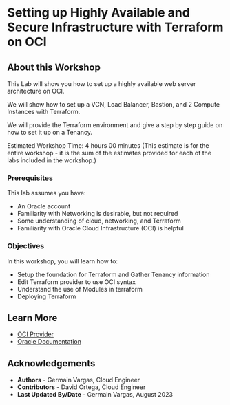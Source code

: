 # Setting up Highly Available and Secure Infrastructure with Terraform on OCI

## About this Workshop

This Lab will show you how to set up a highly available web server architecture on OCI.

We will show how to set up a VCN, Load Balancer, Bastion, and 2 Compute Instances with Terraform.

We will provide the Terraform environment and give a step by step guide on how to set it up on a Tenancy.

Estimated Workshop Time: 4 hours 00 minutes (This estimate is for the entire workshop - it is the sum of the estimates provided for each of the labs included in the workshop.)

### Prerequisites

This lab assumes you have:
* An Oracle account
* Familiarity with Networking is desirable, but not required
* Some understanding of cloud, networking, and Terraform
* Familiarity with Oracle Cloud Infrastructure (OCI) is helpful

### Objectives

In this workshop, you will learn how to:
* Setup the foundation for Terraform and Gather Tenancy information
* Edit Terraform provider to use OCI syntax
* Understand the use of Modules in terraform
* Deploying Terraform

## Learn More

* [OCI Provider](https://registry.terraform.io/providers/oracle/oci/latest/docs)
* [Oracle Documentation](http://docs.oracle.com)

## Acknowledgements
* **Authors** - Germain Vargas, Cloud Engineer
* **Contributors** - David Ortega, Cloud Engineer
* **Last Updated By/Date** - Germain Vargas, August 2023
